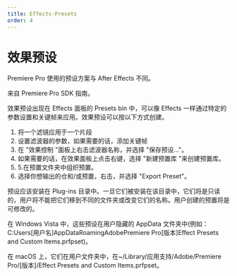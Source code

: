```yaml
---
title: Effects-Presets
order: 4
---
```


# 效果预设

Premiere Pro 使用的预设方案与 After Effects 不同。

来自 Premiere Pro SDK 指南。

效果预设出现在 Effects 面板的 Presets bin 中，可以像 Effects 一样通过特定的参数设置和关键帧来应用。效果预设可以按以下方式创建。

1. 将一个滤镜应用于一个片段
2. 设置滤波器的参数，如果需要的话，添加关键帧
3. 在 "效果控制 "面板上右击滤波器名称，并选择 "保存预设..."。
4. 如果需要的话，在效果面板上点击右键，选择 "新建预置库 "来创建预置库。
5. 5.在预置文件夹中组织预置。
6. 选择你想输出的仓和/或预置，右击，并选择 "Export Preset"。

预设应该安装在 Plug-ins 目录中。一旦它们被安装在该目录中，它们将是只读的，用户将不能把它们移到不同的文件夹或改变它们的名称。用户创建的预置将是可修改的。

在 Windows Vista 中，这些预设在用户隐藏的 AppData 文件夹中(例如：C:Users[用户名]AppDataRoamingAdobePremiere Pro[版本]Effect Presets and Custom Items.prfpset)。

在 macOS 上，它们在用户文件夹中，在~/Library/应用支持/Adobe/Premiere Pro/[版本]/Effect Presets and Custom Items.prfpset。
